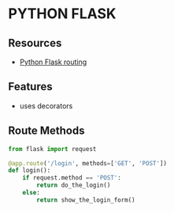 # PYTHON FLASK

## Resources

- [Python Flask routing](https://flask.palletsprojects.com/en/2.2.x/quickstart/#routing)

## Features

- uses decorators

## Route Methods

```python
from flask import request

@app.route('/login', methods=['GET', 'POST'])
def login():
    if request.method == 'POST':
        return do_the_login()
    else:
        return show_the_login_form()
```
